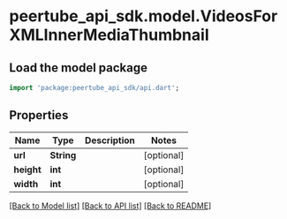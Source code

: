 # peertube_api_sdk.model.VideosForXMLInnerMediaThumbnail

## Load the model package
```dart
import 'package:peertube_api_sdk/api.dart';
```

## Properties
Name | Type | Description | Notes
------------ | ------------- | ------------- | -------------
**url** | **String** |  | [optional] 
**height** | **int** |  | [optional] 
**width** | **int** |  | [optional] 

[[Back to Model list]](../README.md#documentation-for-models) [[Back to API list]](../README.md#documentation-for-api-endpoints) [[Back to README]](../README.md)


